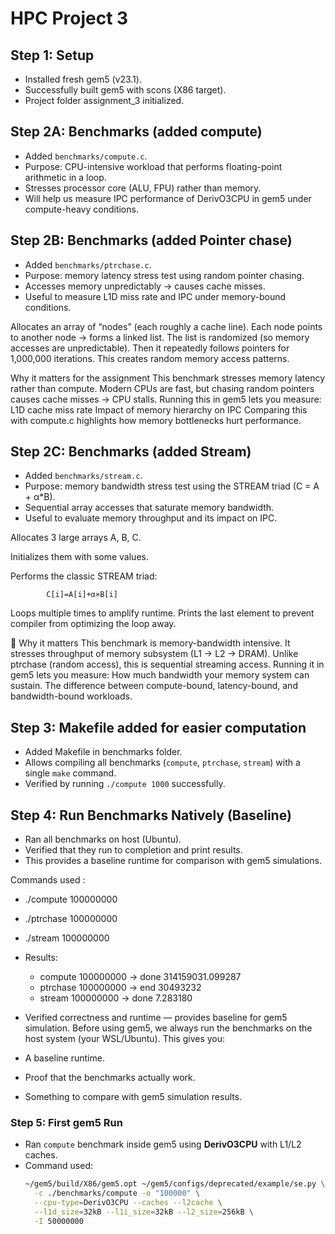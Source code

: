 # HPC Project 3

## Step 1: Setup
- Installed fresh gem5 (v23.1).
- Successfully built gem5 with scons (X86 target).
- Project folder assignment_3 initialized.
## Step 2A: Benchmarks (added compute)

- Added `benchmarks/compute.c`.
- Purpose: CPU-intensive workload that performs floating-point arithmetic in a loop.
- Stresses processor core (ALU, FPU) rather than memory.
- Will help us measure IPC performance of DerivO3CPU in gem5 under compute-heavy conditions.
 
## Step 2B: Benchmarks (added Pointer chase)


- Added `benchmarks/ptrchase.c`.
- Purpose: memory latency stress test using random pointer chasing.
- Accesses memory unpredictably → causes cache misses.
- Useful to measure L1D miss rate and IPC under memory-bound conditions.

Allocates an array of “nodes” (each roughly a cache line).
Each node points to another node → forms a linked list.
The list is randomized (so memory accesses are unpredictable).
Then it repeatedly follows pointers for 1,000,000 iterations.
This creates random memory access patterns.

Why it matters for the assignment
This benchmark stresses memory latency rather than compute.
Modern CPUs are fast, but chasing random pointers causes cache misses → CPU stalls.
Running this in gem5 lets you measure:
L1D cache miss rate
Impact of memory hierarchy on IPC
Comparing this with compute.c highlights how memory bottlenecks hurt performance.

## Step 2C: Benchmarks (added Stream)

- Added `benchmarks/stream.c`.
- Purpose: memory bandwidth stress test using the STREAM triad (C = A + α*B).
- Sequential array accesses that saturate memory bandwidth.
- Useful to evaluate memory throughput and its impact on IPC.

Allocates 3 large arrays A, B, C.

Initializes them with some values.

Performs the classic STREAM triad:

			C[i]=A[i]+α×B[i]

Loops multiple times to amplify runtime.
Prints the last element to prevent compiler from optimizing the loop away.

📌 Why it matters
This benchmark is memory-bandwidth intensive.
It stresses throughput of memory subsystem (L1 → L2 → DRAM).
Unlike ptrchase (random access), this is sequential streaming access.
Running it in gem5 lets you measure:
How much bandwidth your memory system can sustain.
The difference between compute-bound, latency-bound, and bandwidth-bound workloads.


## Step 3: Makefile added for easier computation

- Added Makefile in benchmarks folder.
- Allows compiling all benchmarks (`compute`, `ptrchase`, `stream`) with a single `make` command.
- Verified by running `./compute 1000` successfully.


## Step 4: Run Benchmarks Natively (Baseline)

- Ran all benchmarks on host (Ubuntu).
- Verified that they run to completion and print results.
- This provides a baseline runtime for comparison with gem5 simulations.

Commands used : 
- ./compute 100000000
- ./ptrchase 100000000
- ./stream 100000000

- Results:
  - compute 100000000 → done 314159031.099287
  - ptrchase 100000000 → end 30493232
  - stream 100000000 → done 7.283180
- Verified correctness and runtime — provides baseline for gem5 simulation.
Before using gem5, we always run the benchmarks on the host system (your WSL/Ubuntu). This gives you:

- A baseline runtime.
- Proof that the benchmarks actually work.
- Something to compare with gem5 simulation results.


### Step 5: First gem5 Run
- Ran `compute` benchmark inside gem5 using **DerivO3CPU** with L1/L2 caches.
- Command used:
  ```bash
  ~/gem5/build/X86/gem5.opt ~/gem5/configs/deprecated/example/se.py \
    -c ./benchmarks/compute -o "100000" \
    --cpu-type=DerivO3CPU --caches --l2cache \
    --l1d_size=32kB --l1i_size=32kB --l2_size=256kB \
    -I 50000000
